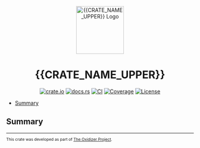 <div style="text-align: center">
 <img src="./logo.png" alt="{{CRATE_NAME_UPPER}} Logo" width="128">

# {{CRATE_NAME_UPPER}}

[![crate.io](https://img.shields.io/crates/v/{{CRATE_NAME}}.svg)](https://crates.io/crates/{{CRATE_NAME}})
[![docs.rs](https://docs.rs/{{CRATE_NAME}}/badge.svg)](https://docs.rs/{{CRATE_NAME}})
[![CI](https://github.com/microsoft/oxidizer/workflows/main/badge.svg)](https://github.com/microsoft/oxidizer/actions)
[![Coverage](https://codecov.io/gh/microsoft/oxidizer/graph/badge.svg?token=FCUG0EL5TI)](https://codecov.io/gh/microsoft/oxidizer)
[![License](https://img.shields.io/badge/license-MIT-blue.svg)](../LICENSE)

</div>

* [Summary](#summary)

## Summary

<!-- cargo-rdme start -->

<!-- cargo-rdme end -->

<div style="font-size: 75%" ><hr/>

This crate was developed as part of [The Oxidizer Project](https://github.com/microsoft/oxidizer).

</div>
